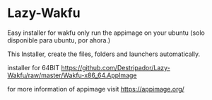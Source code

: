 # Lazy-Wakfu
Easy installer for wakfu 
only run the appimage on your ubuntu (solo disponible para ubuntu, por ahora.)

This Installer, create the files, folders and launchers automatically.

installer for 64BIT
https://github.com/Destripador/Lazy-Wakfu/raw/master/Wakfu-x86_64.AppImage

for more information of appimage visit
https://appimage.org/

